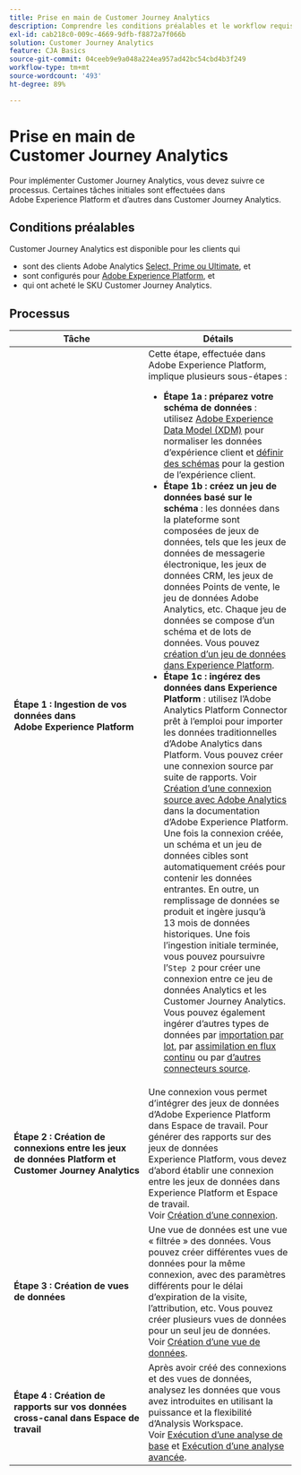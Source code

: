 ```yaml
---
title: Prise en main de Customer Journey Analytics
description: Comprendre les conditions préalables et le workflow requis pour implémenter Customer Journey Analytics.
exl-id: cab218c0-009c-4669-9dfb-f8872a7f066b
solution: Customer Journey Analytics
feature: CJA Basics
source-git-commit: 04ceeb9e9a048a224ea957ad42bc54cbd4b3f249
workflow-type: tm+mt
source-wordcount: '493'
ht-degree: 89%

---
```


# Prise en main de Customer Journey Analytics

Pour implémenter Customer Journey Analytics, vous devez suivre ce processus. Certaines tâches initiales sont effectuées dans Adobe Experience Platform et d’autres dans Customer Journey Analytics.

## Conditions préalables

Customer Journey Analytics est disponible pour les clients qui

* sont des clients Adobe Analytics [Select, Prime ou Ultimate](https://www.adobe.com/fr/analytics/compare-adobe-analytics-packages.html), et
* sont configurés pour [Adobe Experience Platform](https://www.adobe.com/fr/experience-platform.html), et
* qui ont acheté le SKU Customer Journey Analytics.

## Processus

| Tâche | Détails |
| --- | --- |
| **Étape 1 : Ingestion de vos données dans Adobe Experience Platform** | Cette étape, effectuée dans Adobe Experience Platform, implique plusieurs sous-étapes :<ul><li>**Étape 1a : préparez votre schéma de données** : utilisez [Adobe Experience Data Model (XDM)](https://experienceleague.adobe.com/docs/experience-platform/xdm/home.html?lang=fr) pour normaliser les données d’expérience client et [définir des schémas](https://experienceleague.adobe.com/docs/experience-platform/xdm/tutorials/create-schema-ui.html?lang=en) pour la gestion de l’expérience client.</li><li>**Étape 1b : créez un jeu de données basé sur le schéma** : les données dans la plateforme sont composées de jeux de données, tels que les jeux de données de messagerie électronique, les jeux de données CRM, les jeux de données Points de vente, le jeu de données Adobe Analytics, etc. Chaque jeu de données se compose d’un schéma et de lots de données. Vous pouvez [création d’un jeu de données dans Experience Platform](https://experienceleague.adobe.com/docs/platform-learn/getting-started-for-data-architects-and-data-engineers/create-datasets.html%3Flang%3Dnl).</li><li>**Étape 1c : ingérez des données dans Experience Platform** : utilisez l’Adobe Analytics Platform Connector prêt à l’emploi pour importer les données traditionnelles d’Adobe Analytics dans Platform. Vous pouvez créer une connexion source par suite de rapports. Voir [Création d’une connexion source avec Adobe Analytics](https://experienceleague.adobe.com/docs/experience-platform/sources/ui-tutorials/create/adobe-applications/analytics.html?lang=fr) dans la documentation d’Adobe Experience Platform. Une fois la connexion créée, un schéma et un jeu de données cibles sont automatiquement créés pour contenir les données entrantes. En outre, un remplissage de données se produit et ingère jusqu’à 13 mois de données historiques. Une fois l’ingestion initiale terminée, vous pouvez poursuivre l’`Step 2` pour créer une connexion entre ce jeu de données Analytics et les Customer Journey Analytics. Vous pouvez également ingérer d’autres types de données par [importation par lot](https://experienceleague.adobe.com/docs/experience-platform/ingestion/batch/overview.html?lang=en), par [assimilation en flux continu](https://experienceleague.adobe.com/docs/experience-platform/ingestion/streaming/overview.html?lang=en) ou par [d’autres connecteurs source](https://experienceleague.adobe.com/docs/experience-platform/sources/home.html?lang=en).</li></ul> |
| **Étape 2 : Création de connexions entre les jeux de données Platform et Customer Journey Analytics** | Une connexion vous permet d’intégrer des jeux de données d’Adobe Experience Platform dans Espace de travail. Pour générer des rapports sur des jeux de données Experience Platform, vous devez d’abord établir une connexion entre les jeux de données dans Experience Platform et Espace de travail.<br>Voir [Création d’une connexion](/help/connections/create-connection.md). |
| **Étape 3 : Création de vues de données** | Une vue de données est une vue « filtrée » des données. Vous pouvez créer différentes vues de données pour la même connexion, avec des paramètres différents pour le délai d’expiration de la visite, l’attribution, etc. Vous pouvez créer plusieurs vues de données pour un seul jeu de données.<br>Voir [Création d’une vue de données](/help/data-views/create-dataview.md). |
| **Étape 4 : Création de rapports sur vos données cross-canal dans Espace de travail** | Après avoir créé des connexions et des vues de données, analysez les données que vous avez introduites en utilisant la puissance et la flexibilité d’Analysis Workspace.<br>Voir [Exécution d’une analyse de base](/help/analysis-workspace/perform-basic-analysis.md) et [Exécution d’une analyse avancée](/help/analysis-workspace/perform-adv-analysis.md). |
